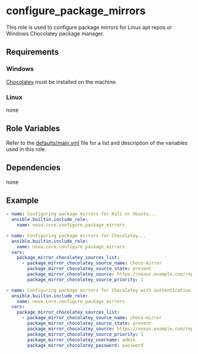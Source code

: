 # configure_package_mirrors

This role is used to configure package mirrors for Linux apt repos or Windows Chocolatey package manager.

## Requirements

### Windows

[Chocolatey](https://chocolatey.org/install) must be installed on the machine.

### Linux

none

## Role Variables

Refer to the [defaults/main.yml](https://github.com/novateams/nova.core/blob/main/nova/core/roles/template_os_configuration/defaults/main.yml) file for a list and description of the variables used in this role.

## Dependencies

none

## Example

```yaml
- name: Configuring package mirrors for Kali or Ubuntu...
  ansible.builtin.include_role:
    name: nova.core.configure_package_mirrors
```

```yaml
- name: Configuring package mirrors for Chocolatey...
  ansible.builtin.include_role:
    name: nova.core.configure_package_mirrors
  vars:
    package_mirror_chocolatey_sources_list:
      - package_mirror_chocolatey_source_name: choco-mirror
        package_mirror_chocolatey_source_state: present
        package_mirror_chocolatey_source: https://nexus.example.com/repository/choco-mirror/
        package_mirror_chocolatey_source_priority: 1
```

```yaml
- name: Configuring package mirrors for Chocolatey with authentication...
  ansible.builtin.include_role:
    name: nova.core.configure_package_mirrors
  vars:
    package_mirror_chocolatey_sources_list:
      - package_mirror_chocolatey_source_name: choco-mirror
        package_mirror_chocolatey_source_state: present
        package_mirror_chocolatey_source: https://nexus.example.com/repository/choco-mirror/
        package_mirror_chocolatey_source_priority: 1
        package_mirror_chocolatey_username: admin
        package_mirror_chocolatey_password: password
```
